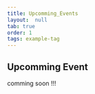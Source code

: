 ```yaml
---
title: Upcomming_Events
layout:  null
tab: true
order: 1
tags: example-tag
---
```


## Upcomming Event

comming soon !!!

